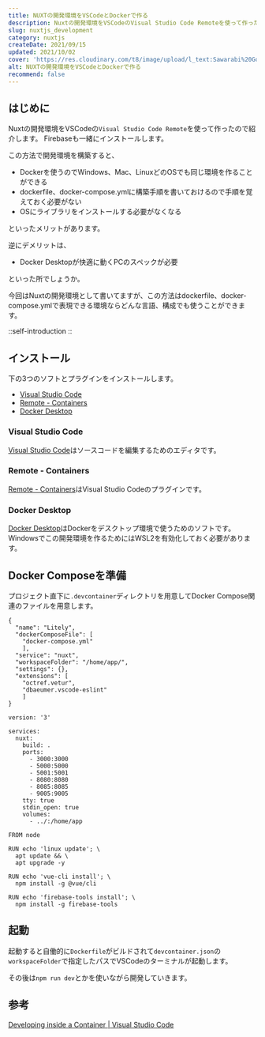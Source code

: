 ```yaml
---
title: NUXTの開発環境をVSCodeとDockerで作る
description: Nuxtの開発環境をVSCodeのVisual Studio Code Remoteを使って作ったので紹介します。Firebaseも一緒にインストールします。この方法で開発環境を構築すると、Dockerを使うのでWindows、Mac、LinuxどのOSでも同じ環境を作ることができます。
slug: nuxtjs_development
category: nuxtjs
createDate: 2021/09/15
updated: 2021/10/02
cover: 'https://res.cloudinary.com/t8/image/upload/l_text:Sawarabi%20Gothic_80_bold:NUXTの開発環境をVSCodeとDockerで作る,co_rgb:fff,w_620,c_fit/v1712091289/ogp_image_zorhlz.png'
alt: NUXTの開発環境をVSCodeとDockerで作る
recommend: false
---
```

## はじめに



Nuxtの開発環境をVSCodeの`Visual Studio Code Remote`を使って作ったので紹介します。
Firebaseも一緒にインストールします。

この方法で開発環境を構築すると、

* Dockerを使うのでWindows、Mac、LinuxどのOSでも同じ環境を作ることができる
* dockerfile、docker-compose.ymlに構築手順を書いておけるので手順を覚えておく必要がない
* OSにライブラリをインストールする必要がなくなる

といったメリットがあります。

逆にデメリットは、

* Docker Desktopが快適に動くPCのスペックが必要

といった所でしょうか。

今回はNuxtの開発環境として書いてますが、この方法はdockerfile、docker-compose.ymlで表現できる環境ならどんな言語、構成でも使うことができます。

::self-introduction
::

## インストール

下の3つのソフトとプラグインをインストールします。

* [Visual Studio Code](https://code.visualstudio.com/)
* [Remote - Containers](https://marketplace.visualstudio.com/items?itemName=ms-vscode-remote.remote-containers)
* [Docker Desktop](https://www.docker.com/products/docker-desktop)

### Visual Studio Code
[Visual Studio Code](https://code.visualstudio.com/)はソースコードを編集するためのエディタです。

### Remote - Containers
[Remote - Containers](https://marketplace.visualstudio.com/items?itemName=ms-vscode-remote.remote-containers)はVisual Studio Codeのプラグインです。

### Docker Desktop
[Docker Desktop](https://www.docker.com/products/docker-desktop)はDockerをデスクトップ環境で使うためのソフトです。Windowsでこの開発環境を作るためにはWSL2を有効化しておく必要があります。

## Docker Composeを準備
プロジェクト直下に`.devcontainer`ディレクトリを用意してDocker Compose関連のファイルを用意します。

```json[devcontainer.json]
{
  "name": "Litely",
  "dockerComposeFile": [
    "docker-compose.yml"
    ],
  "service": "nuxt",
  "workspaceFolder": "/home/app/",
  "settings": {},
  "extensions": [
    "octref.vetur",
    "dbaeumer.vscode-eslint"
    ]
}
```


```yml[docker-compose.yml]
version: '3'

services:
  nuxt:
    build: .
    ports:
      - 3000:3000
      - 5000:5000
      - 5001:5001
      - 8080:8080
      - 8085:8085
      - 9005:9005
    tty: true
    stdin_open: true
    volumes:
      - ../:/home/app
```


```dockerfile[Dockerfile]
FROM node

RUN echo 'linux update'; \
  apt update && \
  apt upgrade -y

RUN echo 'vue-cli install'; \
  npm install -g @vue/cli

RUN echo 'firebase-tools install'; \
  npm install -g firebase-tools

```
## 起動
起動すると自働的に`Dockerfile`がビルドされて`devcontainer.json`の`workspaceFolder`で指定したパスでVSCodeのターミナルが起動します。

その後は`npm run dev`とかを使いながら開発していきます。

## 参考
[Developing inside a Container | Visual Studio Code](https://code.visualstudio.com/docs/remote/containers)
